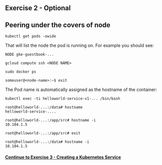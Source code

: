 ## Exercise 2 - Optional
## Peering under the covers of node

`kubectl get pods -owide`

That will list the node the pod is running on.  For example you should see:

`NODE gke-guestbook-...`

`gcloud compute ssh <NODE NAME>`

`sudo docker ps`

`someuser@<node-name>:~$ exit`

The Pod name is automatically assigned as the hostname of the container:

```
kubectl exec -ti helloworld-service-v1-... /bin/bash

root@helloworld-...:/data# hostname
helloworld-service-....

root@helloworld-...:/app/src# hostname -i
10.104.1.5

root@helloworld-...:/app/src# exit

root@helloworld-...:/data# hostname -i
10.104.1.5
```

#### [Continue to Exercise 3 - Creating a Kubernetes Service](../exercise-3/README.md)
